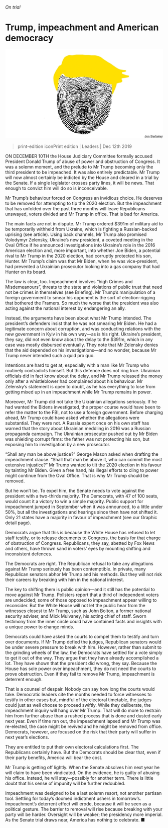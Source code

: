 ###### On trial

# Trump, impeachment and American democracy 

![image](images/20191214_LDD001_0.jpg) 

> print-edition iconPrint edition | Leaders | Dec 12th 2019 

ON DECEMBER 10TH the House Judiciary Committee formally accused President Donald Trump of abuse of power and obstruction of Congress. It was a solemn moment, and the prelude to Mr Trump becoming only the third president to be impeached. It was also entirely predictable. Mr Trump will now almost certainly be indicted by the House and cleared in a trial by the Senate. If a single legislator crosses party lines, it will be news. That enough to convict him will do so is inconceivable. 

Mr Trump’s behaviour forced on Congress an invidious choice. He deserves to be removed for attempting to tip the 2020 election. But the impeachment that has unfolded over the past three months will leave Republicans unswayed, voters divided and Mr Trump in office. That is bad for America. 

The main facts are not in dispute. Mr Trump ordered $391m of military aid to be temporarily withheld from Ukraine, which is fighting a Russian-backed uprising (see article). Using back channels, Mr Trump also promised Volodymyr Zelensky, Ukraine’s new president, a coveted meeting in the Oval Office if he announced investigations into Ukraine’s role in the 2016 American election and, more important, into whether Joe Biden, a potential rival to Mr Trump in the 2020 election, had corruptly protected his son, Hunter. Mr Trump’s claim was that Mr Biden, when he was vice-president, had prevented a Ukrainian prosecutor looking into a gas company that had Hunter on its board. 

The law is clear, too. Impeachment involves “high Crimes and Misdemeanours”, threats to the state and violations of public trust that need not be crimes in themselves (see Briefing). Mr Trump’s manipulation of a foreign government to smear his opponent is the sort of election-rigging that bothered the Framers. So much the worse that the president was also acting against the national interest by endangering an ally. 

Instead, the arguments have been about what Mr Trump intended. The president’s defenders insist that he was not smearing Mr Biden. He had a legitimate concern about corruption, and was conducting relations with the new government in Kyiv in his own way—as is his right. Ukraine’s president, they say, did not even know about the delay to the $391m, which in any case was mostly disbursed eventually. They note that Mr Zelensky denies that the aid depended on his investigations—and no wonder, because Mr Trump never intended such a quid pro quo. 

Intentions are hard to get at, especially with a man like Mr Trump who routinely contradicts himself. But this defence does not ring true. Ukrainian officials did in fact know about the delay, and Mr Trump released the money only after a whistleblower had complained about his behaviour. Mr Zelensky’s statement is open to doubt, as he has everything to lose from getting mixed up in an impeachment while Mr Trump remains in power. 

Moreover, Mr Trump did not take the Ukrainian allegations seriously. If he had wanted the Bidens investigated, the proper course would have been to refer the matter to the FBI, not to use a foreign government. Before charging ahead, Mr Trump could have asked whether the allegations were substantial. They were not. A Russia expert once on his own staff has warned that the story about Ukrainian meddling in 2016 was a Russian propaganda campaign. The Ukrainian prosecutor pushed out by Mr Biden was shielding corrupt firms: the father was not protecting his son, but exposing him to investigation by a new prosecutor. 

“Shall any man be above justice?” George Mason asked when drafting the impeachment clause. “Shall that man be above it, who can commit the most extensive injustice?” Mr Trump wanted to tilt the 2020 election in his favour by tainting Mr Biden. Given a free hand, his illegal efforts to cling to power might continue from the Oval Office. That is why Mr Trump should be removed. 

But he won’t be. To expel him, the Senate needs to vote against the president with a two-thirds majority. The Democrats, with 47 of 100 seats, would count it a victory to win a simple majority. Public support for impeachment jumped in September when it was announced, to a little under 50%, but all the investigations and hearings since then have not shifted it. Only 21 states have a majority in favour of impeachment (see our Graphic detail page). 

Democrats argue that this is because the White House has refused to let staff testify, or to release documents to Congress, the basis for that charge of obstruction of Congress. Republicans, they say, abetted by Fox News and others, have thrown sand in voters’ eyes by mounting shifting and inconsistent defences. 

The Democrats are right. The Republican refusal to take any allegations against Mr Trump seriously has been contemptible. In private, many Republican senators abhor Mr Trump and his methods. But they will not risk their careers by breaking with him in the national interest. 

The key to shifting them is public opinion—and it still has the potential to move against Mr Trump. Pollsters report that a third of independent voters are undecided; some of those opposed to impeachment appear willing to reconsider. But the White House will not let the public hear from the witnesses closest to Mr Trump, such as John Bolton, a former national security adviser, and Mick Mulvaney, his acting chief of staff. Sworn testimony from the inner circle could have contained facts and insights with a unique power to change minds. 

Democrats could have asked the courts to compel them to testify and turn over documents. If Mr Trump defied the judges, Republican senators would be under severe pressure to break with him. However, rather than submit to the grinding wheels of the law, the Democrats have settled for a vote simply to get it out of the way. They argue that they have already accomplished a lot. They have shown that the president did wrong, they say. Because the House has sole power over impeachment, they do not need the courts to prove obstruction. Even if they fail to remove Mr Trump, impeachment is deterrent enough. 

That is a counsel of despair. Nobody can say how long the courts would take. Democratic leaders cite the months needed to force witnesses to testify in other cases but, mindful of the electoral timetable, the judges could just as well choose to proceed swiftly. While they deliberate, the impeachment inquiry will hang over Mr Trump. That will do more to restrain him from further abuse than a rushed process that is done and dusted early next year. Even if time ran out, the impeachment lapsed and Mr Trump was re-elected, the case might be revived and he might be removed from office. Democrats, however, are focused on the risk that their party will suffer in next year’s elections. 

They are entitled to put their own electoral calculations first. The Republicans certainly have. But the Democrats should be clear that, even if their party benefits, America will bear the cost. 

Mr Trump is getting off lightly. When the Senate absolves him next year he will claim to have been vindicated. On the evidence, he is guilty of abusing his office. Instead, he will stay—possibly for another term. There is little doubt that his sense of impunity will be further redoubled. 

Impeachment was designed to be a last solemn resort, not another partisan tool. Settling for today’s doomed indictment ushers in tomorrow’s. Impeachment’s deterrent effect will erode, because it will be seen as a political gesture. The barrier to removal will rise because breaking with your party will be harder. Oversight will be weaker; the presidency more imperial. As the Senate trial draws near, America has nothing to celebrate. ■ 

